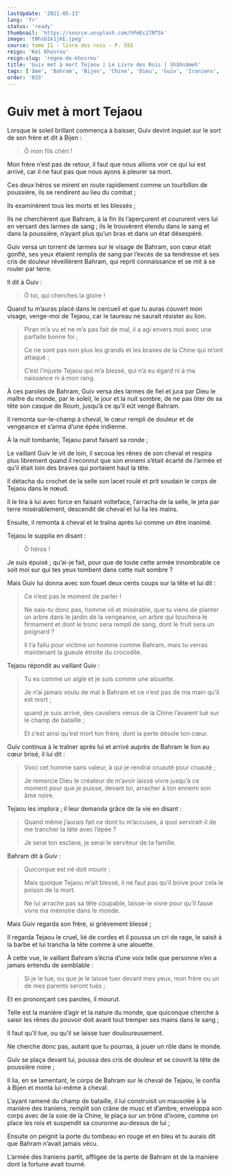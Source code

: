 ```yaml
---
lastUpdate: '2021-05-13'
lang: 'fr'
status: 'ready'
thumbnail: 'https://source.unsplash.com/hPmEc27NT5k'
image: 'tNhsb1k1jkE.jpeg'
source: tome II - livre des rois - P. 555
reign: 'Keï Khosrou'
reign-slug: 'regne-de-khosrou'
title: 'Guiv met à mort Tejaou | Le Livre des Rois | Shâhnâmeh'
tags: ['âme', 'Bahram', 'Bijen', 'Chine', 'Dieu', 'Guiv', 'Iraniens', 'Piran', 'Roum', 'Tejaou']
order: '033'
---
```


<!-- LTeX: language=fr -->

# Guiv met à mort Tejaou

Lorsque le soleil brillant commença à baisser, Guiv devint inquiet sur le sort de son frère et dit à Bijen :

> Ô mon fils chéri !

Mon frère n’est pas de retour, il faut que nous allions voir ce qui lui est arrivé, car il ne faut pas que nous ayons à pleurer sa mort.

Ces deux héros se mirent en route rapidement comme un tourbillon de poussière, ils se rendirent au lieu du combat ;

Ils examinèrent tous les morts et les blessés ;

Ils ne cherchèrent que Bahram, à la fin ils l’aperçurent et coururent vers lui en versant des larmes de sang ; ils le trouvèrent étendu dans le sang et dans la poussière, n’ayant plus qu’un bras et dans un état désespéré.

Guiv versa un torrent de larmes sur le visage de Bahram, son cœur était gonflé, ses yeux étaient remplis de sang par l’excès de sa tendresse et ses cris de douleur réveillèrent Bahram, qui reprit connaissance et se mit à se rouler par terre.

Il dit à Guiv :

> Ô toi, qui cherches la gloire !

Quand tu m’auras placé dans le cercueil et que tu auras couvert mon visage, venge-moi de Tejaou, car le taureau ne saurait résister au lion.
>
> Piran m’a vu et ne m’a pas fait de mal, il a agi envers moi avec une parfaite bonne foi ;
>
> Ce ne sont pas non plus les grands et les braves de la Chine qui m’ont attaqué ;
>
> C’est l’injuste Tejaou qui m’a blessé, qui n’a eu égard ni à ma naissance ni à mon rang.

À ces paroles de Bahram, Guiv versa des larmes de fiel et jura par Dieu le maître du monde, par le soleil, le jour et la nuit sombre, de ne pas ôter de sa tête son casque de Roum, jusqu’à ce qu’il eût vengé Bahram.

Il remonta sur-le-champ à cheval, le cœur rempli de douleur et de vengeance et s’arma d’une épée indienne.

À la nuit tombante, Tejaou parut faisant sa ronde ;

Le vaillant Guiv le vit de loin, il secoua les rênes de son cheval et respira plus librement quand il reconnut que son ennemi s’était écarté de l’armée et qu’il était loin des braves qui portaient haut la tête.

Il détacha du crochet de la selle son lacet roulé et prit soudain le corps de Tejaou dans le nœud.

Il le tira à lui avec force en faisant volteface, l’arracha de la selle, le jeta par terre misérablement, descendit de cheval et lui lia les mains.

Ensuite, il remonta à cheval et le traîna après lui comme un être inanimé.

Tejaou le supplia en disant :

> Ô héros !

Je suis épuisé ; qu’ai-je fait, pour que de toute cette armée innombrable ce soit moi sur qui tes yeux tombent dans cette nuit sombre ?

Mais Guiv lui donna avec son fouet deux cents coups sur la tête et lui dit :

> Ce n’est pas le moment de parler !
>
> Ne sais-tu donc pas, homme vil et misérable, que tu viens de planter un arbre dans le jardin de la vengeance, un arbre qui touchera le firmament et dont le tronc sera rempli de sang, dont le fruit sera un poignard ?
>
> Il t’a fallu pour victime un homme comme Bahram, mais tu verras maintenant la gueule étroite du crocodile.

Tejaou répondit au vaillant Guiv :

> Tu es comme un aigle et je suis comme une alouette.
>
> Je n’ai jamais voulu de mal à Bahram et ce n’est pas de ma main qu’il est mort ;
>
> quand je suis arrivé, des cavaliers venus de la Chine l’avaient tué sur le champ de bataille ;
>
> Et c’est ainsi qu’est mort ton frère, dont la perte désole ton cœur.

Guiv continua à le traîner après lui et arrivé auprès de Bahram le lion au cœur brisé, il lui dit :

> Voici cet homme sans valeur, à qui je rendrai cruauté pour cruauté ;
>
> Je remercie Dieu le créateur de m’avoir laissé vivre jusqu’à ce moment pour que je puisse, devant toi, arracher à ton ennemi son âme noire.

Tejaou les implora ; il leur demanda grâce de la vie en disant :

> Quand même j’aurais fait ce dont tu m’accuses, à quoi servirait-il de me trancher la tête avec l’épée ?
>
> Je serai ton esclave, je serai le serviteur de ta famille.

Bahram dit à Guiv :

> Quiconque est né doit mourir ;
>
> Mais quoique Tejaou m’ait blessé, il ne faut pas qu’il boive pour cela le poison de la mort.
>
> Ne lui arrache pas sa tête coupable, laisse-le vivre pour qu’il fasse vivre ma mémoire dans le monde.

Mais Guiv regarda son frère, si grièvement blessé ;

Il regarda Tejaou le cruel, lié de cordes et il poussa un cri de rage, le saisit à la barbe et lui trancha la tête comme à une alouette.

À cette vue, le vaillant Bahram s’écria d’une voix telle que personne n’en a jamais entendu de semblable :

> Si je le tue, ou que je le laisse tuer devant mes yeux, mon frère ou un de mes parents seront tués ;

Et en prononçant ces paroles, il mourut.

Telle est la manière d’agir et la nature du monde, que quiconque cherche à saisir les rênes du pouvoir doit avant tout tremper ses mains dans le sang ;

Il faut qu’il tue, ou qu’il se laisse tuer douloureusement.

Ne cherche donc pas, autant que tu pourras, à jouer un rôle dans le monde.

Guiv se plaça devant lui, poussa des cris de douleur et se couvrit la tête de poussière noire ;

Il lia, en se lamentant, le corps de Bahram sur le cheval de Tejaou, le confia à Bijen et monta lui-même à cheval.

L’ayant ramené du champ de bataille, il lui construisit un mausolée à la manière des Iraniens, remplit son crâne de musc et d’ambre, enveloppa son corps avec de la soie de la Chine, le plaça sur un trône d’ivoire, comme on place les rois et suspendit sa couronne au-dessus de lui ;

Ensuite on peignit la porte du tombeau en rouge et en bleu et tu aurais dit que Bahram n’avait jamais vécu.

L’armée des Iraniens partit, affligée de la perte de Bahram et de la manière dont la fortune avait tourné.
